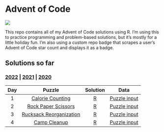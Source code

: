 
<!-- README.md is generated from README.Rmd. Please edit that file -->

# Advent of Code

<!-- badges: start -->

![](https://img.shields.io/badge/2022%20star%20count-@_jwinget%208*-green.svg)
<!-- badges: end -->

This repo contains all of my Advent of Code solutions using R. I’m using
this to practice programming and problem-based solutions, but it’s
mostly for a little holiday fun. I’m also using a custom repo badge that
scrapes a user’s Advent of Code star count and displays it as a badge.

## Solutions so far

### [2022](R/2022) \| [2021](R/2021) \| [2020](R/2020)

| Day |                             Puzzle                             |      Solution       |                Data                 |
|:---:|:--------------------------------------------------------------:|:-------------------:|:-----------------------------------:|
|  1  |    [Calorie Counting](https://adventofcode.com/2022/day/1)     | [R](R/2022/day01.R) | [Puzzle input](data/2022/day01.txt) |
|  2  |   [Rock Paper Scissors](https://adventofcode.com/2022/day/2)   | [R](R/2022/day02.R) | [Puzzle input](data/2022/day02.txt) |
|  3  | [Rucksack Reorganization](https://adventofcode.com/2022/day/3) | [R](R/2022/day03.R) | [Puzzle input](data/2022/day03.txt) |
|  4  |      [Camp Cleanup](https://adventofcode.com/2022/day/4)       | [R](R/2022/day04.R) | [Puzzle input](data/2022/day04.txt) |
